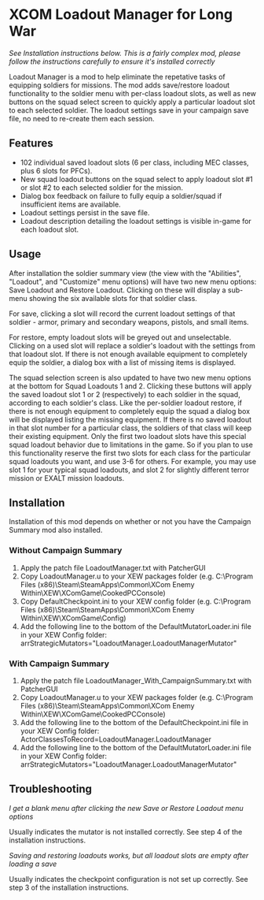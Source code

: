 # XCOM Loadout Manager for Long War

*See Installation instructions below. This is a fairly complex mod, please follow the instructions carefully to ensure it's installed
correctly*

Loadout Manager is a mod to help eliminate the repetative tasks of equipping soldiers for missions. The mod adds save/restore
loadout functionality to the soldier menu with per-class loadout slots, as well as new buttons on the squad select screen to
quickly apply a particular loadout slot to each selected soldier. The loadout settings save in your campaign save file, no need
to re-create them each session.

## Features

* 102 individual saved loadout slots (6 per class, including MEC classes, plus 6 slots for PFCs).
* New squad loadout buttons on the squad select to apply loadout slot #1 or slot #2 to each selected soldier for the mission.
* Dialog box feedback on failure to fully equip a soldier/squad if insufficient items are available.
* Loadout settings persist in the save file.
* Loadout description detailing the loadout settings is visible in-game for each loadout slot.

## Usage

After installation the soldier summary view (the view with the "Abilities", "Loadout", and "Customize" menu options) will have
two new menu options: Save Loadout and Restore Loadout. Clicking on these will display a sub-menu showing the six available slots
for that soldier class. 
    
For save, clicking a slot will record the current loadout settings of that soldier - armor, primary and secondary
weapons, pistols, and small items.

For restore, empty loadout slots will be greyed out and unselectable. Clicking on a used slot will replace a soldier's loadout with
the settings from that loadout slot. If there is not enough available equipment to completely equip the soldier, a dialog box with
a list of missing items is displayed. 

The squad selection screen is also updated to have two new menu options at the bottom for Squad Loadouts 1 and 2. Clicking these buttons
will apply the saved loadout slot 1 or 2 (respectively) to each soldier in the squad, according to each soldier's class. Like the per-soldier
loadout restore, if there is not enough equipment to completely equip the squad a dialog box will be displayed listing the missing equipment.
If there is no saved loadout in that slot number for a particular class, the soldiers of that class will keep their existing equipment. Only
the first two loadout slots have this special squad loadout behavior due to limitations in the game. So if you plan to use this functionality
reserve the first two slots for each class for the particular squad loadouts you want, and use 3-6 for others. For example, you may use slot 1
for your typical squad loadouts, and slot 2 for slightly different terror mission or EXALT mission loadouts.

## Installation

Installation of this mod depends on whether or not you have the Campaign Summary mod also installed.

### Without Campaign Summary

1. Apply the patch file LoadoutManager.txt with PatcherGUI
2. Copy LoadoutManager.u to your XEW packages folder (e.g. C:\Program Files (x86)\Steam\SteamApps\Common\XCom Enemy Within\XEW\XComGame\CookedPCConsole)
3. Copy DefaultCheckpoint.ini to your XEW config folder (e.g. C:\Program Files (x86)\Steam\SteamApps\Common\XCom Enemy Within\XEW\XComGame\Config)
4. Add the following line to the bottom of the DefaultMutatorLoader.ini file in your XEW Config folder:
    arrStrategicMutators="LoadoutManager.LoadoutManagerMutator"

### With Campaign Summary

1. Apply the patch file LoadoutManager_With_CampaignSummary.txt with PatcherGUI
2. Copy LoadoutManager.u to your XEW packages folder (e.g. C:\Program Files (x86)\Steam\SteamApps\Common\XCom Enemy Within\XEW\XComGame\CookedPCConsole)
3. Add the following line to the bottom of the DefaultCheckpoint.ini file in your XEW Config folder:
    ActorClassesToRecord=LoadoutManager.LoadoutManager
4. Add the following line to the bottom of the DefaultMutatorLoader.ini file in your XEW Config folder:
    arrStrategicMutators="LoadoutManager.LoadoutManagerMutator"

## Troubleshooting

*I get a blank menu after clicking the new Save or Restore Loadout menu options*

Usually indicates the mutator is not installed correctly. See step 4 of the installation instructions.

*Saving and restoring loadouts works, but all loadout slots are empty after loading a save*

Usually indicates the checkpoint configuration is not set up correctly. See step 3 of the installation instructions.
